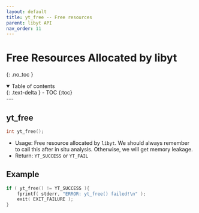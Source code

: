 ```yaml
---
layout: default
title: yt_free -- Free resources
parent: libyt API
nav_order: 11
---
```

# Free Resources Allocated by libyt
{: .no_toc }
<details open markdown="block">
  <summary>
    Table of contents
  </summary>
  {: .text-delta }
- TOC
{:toc}
</details>
---


## yt_free
```cpp
int yt_free();
```
- Usage: Free resource allocated by `libyt`. We should always remember to call this after in situ analysis. Otherwise, we will get memory leakage.
- Return: `YT_SUCCESS` or `YT_FAIL`

## Example
```cpp
if ( yt_free() != YT_SUCCESS ){  
    fprintf( stderr, "ERROR: yt_free() failed!\n" );  
    exit( EXIT_FAILURE );  
}
```
